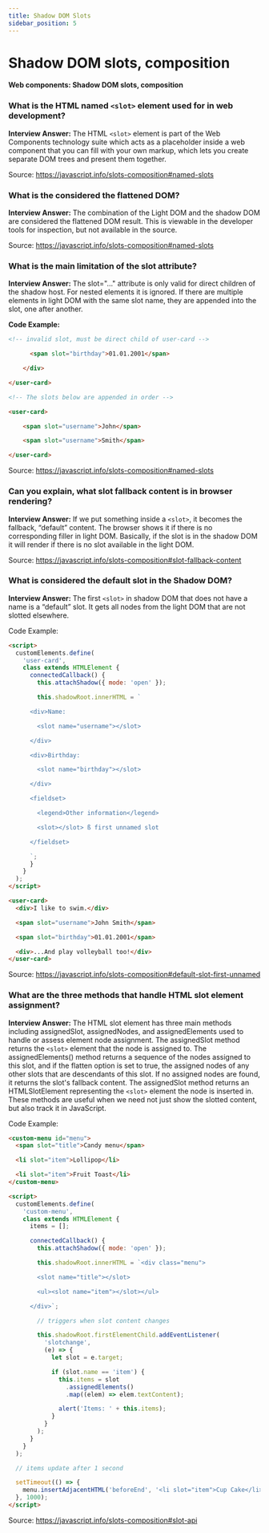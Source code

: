 ```yaml
---
title: Shadow DOM Slots
sidebar_position: 5
---
```


# Shadow DOM slots, composition

**Web components: Shadow DOM slots, composition**

### What is the HTML named `<slot>` element used for in web development?

**Interview Answer:** The HTML `<slot>` element is part of the Web Components technology suite which acts as a placeholder inside a web component that you can fill with your own markup, which lets you create separate DOM trees and present them together.

Source: <https://javascript.info/slots-composition#named-slots>

### What is the considered the flattened DOM?

**Interview Answer:** The combination of the Light DOM and the shadow DOM are considered the flattened DOM result. This is viewable in the developer tools for inspection, but not available in the source.

Source: <https://javascript.info/slots-composition#named-slots>

### What is the main limitation of the slot attribute?

**Interview Answer:** The slot="..." attribute is only valid for direct children of the shadow host. For nested elements it is ignored. If there are multiple elements in light DOM with the same slot name, they are appended into the slot, one after another.

**Code Example:**

```html
<!-- invalid slot, must be direct child of user-card -->

      <span slot="birthday">01.01.2001</span>

    </div>

</user-card>

<!-- The slots below are appended in order -->

<user-card>

    <span slot="username">John</span>

    <span slot="username">Smith</span>

</user-card>
```

Source: <https://javascript.info/slots-composition#named-slots>

### Can you explain, what slot fallback content is in browser rendering?

**Interview Answer:** If we put something inside a `<slot>`, it becomes the fallback, “default” content. The browser shows it if there is no corresponding filler in light DOM. Basically, if the slot is in the shadow DOM it will render if there is no slot available in the light DOM.

Source: <https://javascript.info/slots-composition#slot-fallback-content>

### What is considered the default slot in the Shadow DOM?

**Interview Answer:** The first `<slot>` in shadow DOM that does not have a name is a “default” slot. It gets all nodes from the light DOM that are not slotted elsewhere.

Code Example:

```html
<script>
  customElements.define(
    'user-card',
    class extends HTMLElement {
      connectedCallback() {
        this.attachShadow({ mode: 'open' });

        this.shadowRoot.innerHTML = `

      <div>Name:

        <slot name="username"></slot>

      </div>

      <div>Birthday:

        <slot name="birthday"></slot>

      </div>

      <fieldset>

        <legend>Other information</legend>

        <slot></slot> ß first unnamed slot

      </fieldset>

      `;
      }
    }
  );
</script>

<user-card>
  <div>I like to swim.</div>

  <span slot="username">John Smith</span>

  <span slot="birthday">01.01.2001</span>

  <div>...And play volleyball too!</div>
</user-card>
```

Source: <https://javascript.info/slots-composition#default-slot-first-unnamed>

### What are the three methods that handle HTML slot element assignment?

**Interview Answer:** The HTML slot element has three main methods including assignedSlot, assignedNodes, and assignedElements used to handle or assess element node assignment. The assignedSlot method returns the `<slot>` element that the node is assigned to. The assignedElements() method returns a sequence of the nodes assigned to this slot, and if the flatten option is set to true, the assigned nodes of any other slots that are descendants of this slot. If no assigned nodes are found, it returns the slot's fallback content. The assignedSlot method returns an HTMLSlotElement representing the `<slot>` element the node is inserted in. These methods are useful when we need not just show the slotted content, but also track it in JavaScript.

Code Example:

```html
<custom-menu id="menu">
  <span slot="title">Candy menu</span>

  <li slot="item">Lollipop</li>

  <li slot="item">Fruit Toast</li>
</custom-menu>

<script>
  customElements.define(
    'custom-menu',
    class extends HTMLElement {
      items = [];

      connectedCallback() {
        this.attachShadow({ mode: 'open' });

        this.shadowRoot.innerHTML = `<div class="menu">

        <slot name="title"></slot>

        <ul><slot name="item"></slot></ul>

      </div>`;

        // triggers when slot content changes

        this.shadowRoot.firstElementChild.addEventListener(
          'slotchange',
          (e) => {
            let slot = e.target;

            if (slot.name == 'item') {
              this.items = slot
                .assignedElements()
                .map((elem) => elem.textContent);

              alert('Items: ' + this.items);
            }
          }
        );
      }
    }
  );

  // items update after 1 second

  setTimeout(() => {
    menu.insertAdjacentHTML('beforeEnd', '<li slot="item">Cup Cake</li>');
  }, 1000);
</script>
```

Source: <https://javascript.info/slots-composition#slot-api>
